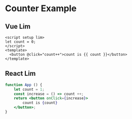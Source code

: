 # Counter Example

## Vue Lim

<CodeBox name="Vue Counter" :is-vue="true"/>

```vue
<script setup lim>
let count = 0;
</script>
<template>
  <button @click="count++">count is {{ count }}</button>
</template>
```

## React Lim

<CodeBox name="React Counter"/>

```jsx
function App () {
    let count = 1;
    const increase = () => count ++;
    return <button onClick={increase}>
        count is {count}
    </button>;
}
```